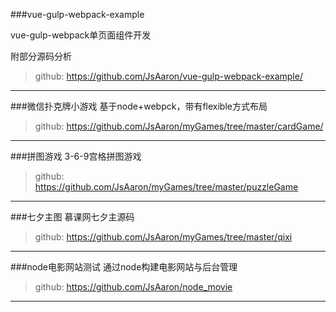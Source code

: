 

###vue-gulp-webpack-example

vue-gulp-webpack单页面组件开发<p />
附部分源码分析
>github: <https://github.com/JsAaron/vue-gulp-webpack-example/>
****

###微信扑克牌小游戏
基于node+webpck，带有flexible方式布局
>github: <https://github.com/JsAaron/myGames/tree/master/cardGame/>
****

###拼图游戏
3-6-9宫格拼图游戏
>github: <https://github.com/JsAaron/myGames/tree/master/puzzleGame>
****

###七夕主图
慕课网七夕主源码
>github: <https://github.com/JsAaron/myGames/tree/master/qixi>
****

###node电影网站测试
通过node构建电影网站与后台管理
>github: <https://github.com/JsAaron/node_movie>
****

